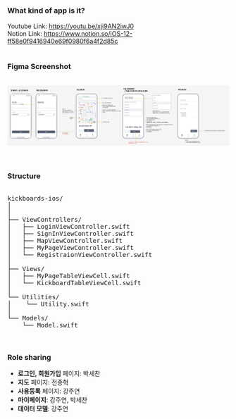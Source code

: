 

#

### What kind of app is it?


Youtube Link:
https://youtu.be/xji9AN2iwJ0 <br/>
Notion Link: 
https://www.notion.so/iOS-12-ff58e0f9416940e69f0980f6a4f2d85c

#

### Figma Screenshot

&nbsp;&nbsp;&nbsp;&nbsp;<img src="FigmaScreenshot.png"><br/><br/>
#
### Structure

<pre>  
kickboards-ios/
│
│
├── ViewControllers/
│   ├── LoginViewController.swift
│   ├── SignInViewController.swift
│   ├── MapViewController.swift
│   ├── MyPageViewController.swift
│   └── RegistraionViewController.swift
│
├── Views/
│   ├── MyPageTableViewCell.swift
│   └── KickboardTableViewCell.swift
│
└── Utilities/
│    └── Utility.swift
│
└── Models/
    └── Model.swift
    
</pre>

#

### Role sharing

- **로그인, 회원가입** 페이지: 박세찬
- **지도** 페이지: 전종혁
- **사용등록** 페이지: 강주연
- **마이페이지**: 강주연, 박세찬
- **데이터 모델**: 강주연


